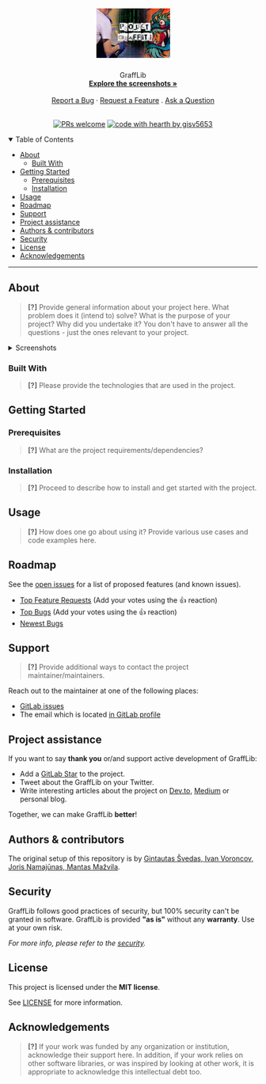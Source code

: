 <h1 align="center">
  <a href="https://git.mif.vu.lt/gisv5653/grafflib">
    <!-- Proporcijos W:H - 1.495:1 -->
    <img src="docs/images/grafflib_logo.jpg" alt="Logo" width="149" height="100">
  </a>
</h1>

<div align="center">
  GraffLib
  <br />
  <a href="#about"><strong>Explore the screenshots »</strong></a>
  <br />
  <br />
  <a href="https://git.mif.vu.lt/gisv5653/grafflib/issues/new?assignees=&labels=bug&template=01_BUG_REPORT.md&title=bug%3A+">Report a Bug</a>
  ·
  <a href="https://git.mif.vu.lt/gisv5653/grafflib/issues/new?assignees=&labels=enhancement&template=02_FEATURE_REQUEST.md&title=feat%3A+">Request a Feature</a>
  .
  <a href="https://git.mif.vu.lt/gisv5653/grafflib/issues/new?assignees=&labels=question&template=04_SUPPORT_QUESTION.md&title=support%3A+">Ask a Question</a>
</div>

<div align="center">
<br />

<!--[![license](https://img.shields.io/gitlab/license/gisv5653/grafflib.svg?style=flat-square)](LICENSE) -->

[![PRs welcome](https://img.shields.io/badge/PRs-welcome-ff69b4.svg?style=flat-square)](https://git.mif.vu.lt/gisv5653/grafflib/issues?q=is%3Aissue+is%3Aopen+label%3A%22help+wanted%22)
[![code with hearth by gisv5653](https://img.shields.io/badge/%3C%2F%3E%20with%20%E2%99%A5%20by-gisv5653-ff1414.svg?style=flat-square)](https://git.mif.vu.lt/gisv5653)

</div>

<details open="open">
<summary>Table of Contents</summary>

- [About](#about)
  - [Built With](#built-with)
- [Getting Started](#getting-started)
  - [Prerequisites](#prerequisites)
  - [Installation](#installation)
- [Usage](#usage)
- [Roadmap](#roadmap)
- [Support](#support)
- [Project assistance](#project-assistance)
- [Authors & contributors](#authors--contributors)
- [Security](#security)
- [License](#license)
- [Acknowledgements](#acknowledgements)

</details>

---

## About

> **[?]**
> Provide general information about your project here.
> What problem does it (intend to) solve?
> What is the purpose of your project?
> Why did you undertake it?
> You don't have to answer all the questions - just the ones relevant to your project.

<details>
<summary>Screenshots</summary>
<br>

> **[?]**
> Please provide your screenshots here.

|                               Home Page                               |                               Login Page                               |
| :-------------------------------------------------------------------: | :--------------------------------------------------------------------: |
| <img src="docs/images/screenshot.png" title="Home Page" width="100%"> | <img src="docs/images/screenshot.png" title="Login Page" width="100%"> |

</details>

### Built With

> **[?]**
> Please provide the technologies that are used in the project.

## Getting Started

### Prerequisites

> **[?]**
> What are the project requirements/dependencies?

### Installation

> **[?]**
> Proceed to describe how to install and get started with the project.

## Usage

> **[?]**
> How does one go about using it?
> Provide various use cases and code examples here.

## Roadmap

See the [open issues](https://git.mif.vu.lt/gisv5653/grafflib/issues) for a list of proposed features (and known issues).

- [Top Feature Requests](https://git.mif.vu.lt/gisv5653/grafflib/issues?q=label%3Aenhancement+is%3Aopen+sort%3Areactions-%2B1-desc) (Add your votes using the 👍 reaction)
- [Top Bugs](https://git.mif.vu.lt/gisv5653/grafflib/issues?q=is%3Aissue+is%3Aopen+label%3Abug+sort%3Areactions-%2B1-desc) (Add your votes using the 👍 reaction)
- [Newest Bugs](https://git.mif.vu.lt/gisv5653/grafflib/issues?q=is%3Aopen+is%3Aissue+label%3Abug)

## Support

> **[?]**
> Provide additional ways to contact the project maintainer/maintainers.

Reach out to the maintainer at one of the following places:

- [GitLab issues](https://git.mif.vu.lt/gisv5653/grafflib/issues/new?assignees=&labels=question&template=04_SUPPORT_QUESTION.md&title=support%3A+)
- The email which is located [in GitLab profile](https://git.mif.vu.lt/gisv5653)

## Project assistance

If you want to say **thank you** or/and support active development of GraffLib:

- Add a [GitLab Star](https://git.mif.vu.lt/gisv5653/grafflib) to the project.
- Tweet about the GraffLib on your Twitter.
- Write interesting articles about the project on [Dev.to](https://dev.to/), [Medium](https://medium.com/) or personal blog.

Together, we can make GraffLib **better**!

## Authors & contributors

The original setup of this repository is by [Gintautas Švedas, Ivan Voroncov, Joris Namajūnas, Mantas Mažvila](https://git.mif.vu.lt/gisv5653).

## Security

GraffLib follows good practices of security, but 100% security can't be granted in software.
GraffLib is provided **"as is"** without any **warranty**. Use at your own risk.

_For more info, please refer to the [security](docs/SECURITY.md)._

## License

This project is licensed under the **MIT license**.

See [LICENSE](LICENSE) for more information.

## Acknowledgements

> **[?]**
> If your work was funded by any organization or institution, acknowledge their support here.
> In addition, if your work relies on other software libraries, or was inspired by looking at other work, it is appropriate to acknowledge this intellectual debt too.
